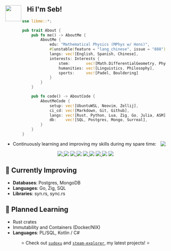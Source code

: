 
<div>
    <img align="left" src="https://media.giphy.com/media/j0ph697YBTGM8zm3u8/giphy.gif" width="50"> 
    <h2>‎‎‎‎‎‎‎‎‏‏‎ ‎‏‏‎ ‎‏‏‎ ‎Hi I'm Seb!</h2>
</div>

<!--
- 🎓 Mathematical Physics graduate, blending a strong foundation in theoretical sciences with a keen interest in computer science.
- ⏲️ Specialize in performance-oriented implementations; value efficiency and elegance in coding practices.
- 🦀 Lifelong `&'static` Rust-lang enjoyer and (neo)vim advocate.
- 💼 I'm committed to continuous learning, and actively working towards possibly fulfilling career in programming environments.
-->

```rust
use libme::*;

pub trait About {
    pub fn me() -> AboutMe {
        AboutMe {
            edu: "Mathematical Physics (MPhys w/ Hons)",
            #[unstable(feature = "lang_chinese", issue = "888")]
            langs: vec![English, Spanish, Chinese], 
            interests: Interests {
                stem:       vec![Math.DifferentialGeometry, Physics.Theoretical, Code.DataAndPerformance],
                humanities: vec![Linguistics, Philosophy],
                sports:     vec![Padel, Bouldering]
            }
        }
    }

    pub fn code() -> AboutCode {
        AboutMeCode {
            setup: vec![UbuntuWSL, Neovim, Zellij],
            ci_cd: vec![Markdown, Git, Github],
            langs: vec![Rust, Python, Lua, Zig, Go, Julia, ASM],
            db:    vec![SQL, Postgres, Mongo, Surreal],           
        }
    }
}
```

<div align="right">
    <picture> <!-- Removes the hyperlink of the inner image -->
    <img align="right" src="https://github-readme-stats.vercel.app/api/top-langs/?username=aritmos&size_weight=0.5&count_weight=1&hide=html,javascript,jupyter%20notebook&layout=donut-vertical&langs_count=6&exclude_repo=ziglings">
    </picture>
</div>

<div>
<ul>
    <li> Continuously learning and improving my skills during my spare time:</li>
</ul>
  
<div align="center">
    <a href="https://www.codewars.com/users/aritmos">
        <img src="https://img.shields.io/badge/dynamic/json?url=https%3A%2F%2Fcodewars.com%2Fapi%2Fv1%2Fusers%2Faritmos&query=%24.ranks.overall.name&prefix=%E3%80%88&suffix=%E3%80%89&style=for-the-badge&logo=codewars&logoColor=f05656&label=RANK&labelColor=16171b&color=bba2ff">
    </a>
    <img src="https://upload.wikimedia.org/wikipedia/commons/2/20/16x16.png">
    <a href="https://leetcode.com/aritmos/">
        <img src="https://img.shields.io/badge/dynamic/json?style=for-the-badge&labelColor=black&color=%23ffa116&label=Solved&query=solved&url=https%3A%2F%2Fbadge.xyli.tech/%2Fapi%2Fusers%2Faritmos&logo=leetcode&logoColor=yellow">
    </a>
    <img src="https://upload.wikimedia.org/wikipedia/commons/2/20/16x16.png">
     <a href="https://adventofcode.com/">
            <img src="https://img.shields.io/badge/59-yellow?style=for-the-badge&logo=advent-of-code&label=stars">
    </a>
    <img src="https://upload.wikimedia.org/wikipedia/commons/2/20/16x16.png">
    <a href="https://exercism.com/profiles/aritmos">
        <img src="https://img.shields.io/badge/dynamic/json?url=https%3A%2F%2Fexercism.org%2Fapi%2Fv2%2Fprofiles%2Faritmos%2Fsolutions&query=%24.meta.total_count&style=for-the-badge&logo=exercism&label=SOLVED&labelColor=130b43">
    </a>
    <img src="https://upload.wikimedia.org/wikipedia/commons/2/20/16x16.png">
    <a href="https://www.hackerrank.com/certificates/7f453db8ead9"> 
         <img src="https://img.shields.io/badge/Certificates%20-%20green?style=for-the-badge&logo=hackerrank&labelColor=0e141e&color=32c7662">
    </a>
</div>

<h2>🌿 Currently Improving</h2> 
<ul>
<li><b>Databases</b>: Postgres, MongoDB</li>
<li><b>Languages</b>: Go, Zig, SQL</li>
<li><b>Libraries</b>: syn.rs, sync.rs</li>
</ul>


<h2>🌱 Planned Learning</h2>
<ul>
<li>Rust crates</li>
<li>Immutability and Containers (Docker/NIX)</li>
<li><b>Languages</b>: PL/SQL, Kotlin / C#</li>
</ul>
</div>

<div align="center">
    <p> ⭐ Check out <a href="https://www.github.com/aritmos/sudoxu"><code>sudoxu</code><a> and <a href="https://www.github.com/aritmos/steam-explorer"><code>steam-explorer</code><a>, my latest projects! ⭐ </p>
</div>
